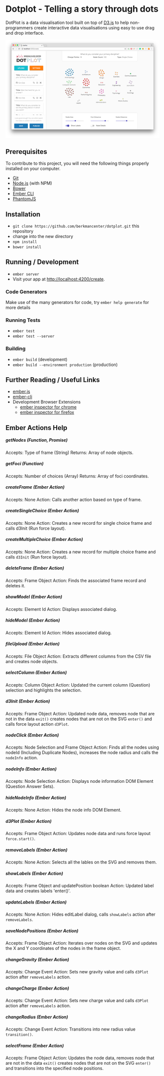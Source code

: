 # Dotplot - Telling a story through dots

DotPlot is a data visualisation tool built on top of [D3.js](https://d3js.org/) to help non-programmers create interactive data visualisations using easy to use drag and drop interface.

![DotPlot Demo Screenshot](/public/assets/img/screenshot.png?raw=true)

## Prerequisites

To contribute to this project, you will need the following things properly installed on your computer.

* [Git](http://git-scm.com/)
* [Node.js](http://nodejs.org/) (with NPM)
* [Bower](http://bower.io/)
* [Ember CLI](http://ember-cli.com/)
* [PhantomJS](http://phantomjs.org/)

## Installation

* `git clone https://github.com/berkmancenter/dotplot.git` this repository
* change into the new directory
* `npm install`
* `bower install`

## Running / Development

* `ember server`
* Visit your app at [http://localhost:4200/create](http://localhost:4200/create).

### Code Generators

Make use of the many generators for code, try `ember help generate` for more details

### Running Tests

* `ember test`
* `ember test --server`

### Building

* `ember build` (development)
* `ember build --environment production` (production)

## Further Reading / Useful Links

* [ember.js](http://emberjs.com/)
* [ember-cli](http://ember-cli.com/)
* Development Browser Extensions
  * [ember inspector for chrome](https://chrome.google.com/webstore/detail/ember-inspector/bmdblncegkenkacieihfhpjfppoconhi)
  * [ember inspector for firefox](https://addons.mozilla.org/en-US/firefox/addon/ember-inspector/)
  
## Ember Actions Help

##### getNodes (Function, Promise)

Accepts: Type of frame (String)
Returns: Array of node objects.

##### getFoci (Function)

Accepts: Number of choices (Array)
Returns: Array of foci coordinates.

##### createFrame (Ember Action)

Accepts: None
Action: Calls another action based on type of frame.

##### createSingleChoice (Ember Action)

Accepts: None
Action: Creates a new record for single choice frame and calls d3Init (Run force layout).

##### createMultipleChoice (Ember Action)

Accepts: None
Action: Creates a new record for multiple choice frame and calls `d3Init` (Run force layout).

##### deleteFrame (Ember Action)

Accepts: Frame Object
Action: Finds the associated frame record and deletes it.

##### showModel (Ember Action)

Accepts: Element Id
Action: Displays associated dialog.

##### hideModel (Ember Action)

Accepts: Element Id
Action: Hides associated dialog.

##### fileUpload (Ember Action)

Accepts: File Object
Action: Extracts different columns from the CSV file and creates node objects.

##### selectColumn (Ember Action)

Accepts: Column Object
Action: Updated the current column (Question) selection and highlights the selection.

##### d3Init (Ember Action)

Accepts: Frame Object
Action: Updated node data, removes node that are not in the data `exit()` creates nodes that are not on the SVG `enter()` and calls force layout action `d3Plot`.

##### nodeClick (Ember Action)

Accepts: Node Selection and Frame Object
Action: Finds all the nodes using nodeId (Including Duplicate Nodes), increases the node radius and calls the `nodeInfo` action.

##### nodeInfo (Ember Action)

Accepts: Node Selection
Action: Displays node information DOM Element (Question Answer Sets).

##### hideNodeInfo (Ember Action)

Accepts: None
Action: Hides the node info DOM Element.

##### d3Plot (Ember Action)

Accepts: Frame Object
Action: Updates node data and runs force layout `force.start()`.

##### removeLabels (Ember Action)

Accepts: None
Action: Selects all the lables on the SVG and removes them.

##### showLabels (Ember Action)

Accepts: Frame Object and updatePosition boolean
Action: Updated label data and creates labels 'enter()'.

##### updateLabels (Ember Action)

Accepts: None
Action: Hides editLabel dialog, calls `showLabels` action after `removeLabels`.

##### saveNodePositions (Ember Action)

Accepts: Frame Object
Action: Iterates over nodes on the SVG and updates the X and Y coordinates of the nodes in the frame object.

##### changeGravity (Ember Action)

Accepts: Change Event
Action: Sets new gravity value and calls `d3Plot` action after `removeLabels` action.

##### changeCharge (Ember Action)

Accepts: Change Event
Action: Sets new charge value and calls `d3Plot` action after `removeLabels` action.

##### changeRadius (Ember Action)

Accepts: Change Event
Action: Transitions into new radius value `transition()`.

##### selectFrame (Ember Action)

Accepts: Frame Object
Action: Updates the node data, removes node that are not in the data `exit()` creates nodes that are not on the SVG `enter()` and transitions into the specified node positions.

